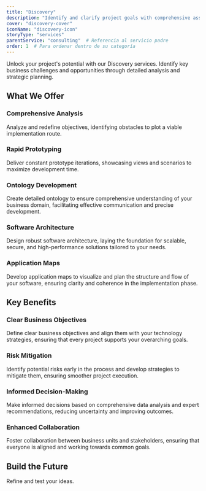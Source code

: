 ```yaml
---
title: "Discovery"
description: "Identify and clarify project goals with comprehensive assessments and targeted analyses, ensuring optimal alignment with business objectives."
cover: "discovery-cover"
iconName: "discovery-icon"
storyType: "services"
parentService: "consulting"  # Referencia al servicio padre
order: 1  # Para ordenar dentro de su categoría
---
```


Unlock your project's potential with our Discovery services. Identify key business challenges and opportunities through detailed analysis and strategic planning.

## What We Offer

### Comprehensive Analysis

Analyze and redefine objectives, identifying obstacles to plot a viable implementation route.

### Rapid Prototyping

Deliver constant prototype iterations, showcasing views and scenarios to maximize development time.

### Ontology Development

Create detailed ontology to ensure comprehensive understanding of your business domain, facilitating effective communication and precise development.

### Software Architecture

Design robust software architecture, laying the foundation for scalable, secure, and high-performance solutions tailored to your needs.

### Application Maps

Develop application maps to visualize and plan the structure and flow of your software, ensuring clarity and coherence in the implementation phase.

## Key Benefits

### Clear Business Objectives

Define clear business objectives and align them with your technology strategies, ensuring that every project supports your overarching goals.

### Risk Mitigation

Identify potential risks early in the process and develop strategies to mitigate them, ensuring smoother project execution.

### Informed Decision-Making

Make informed decisions based on comprehensive data analysis and expert recommendations, reducing uncertainty and improving outcomes.

### Enhanced Collaboration

Foster collaboration between business units and stakeholders, ensuring that everyone is aligned and working towards common goals.

## Build the Future

Refine and test your ideas.